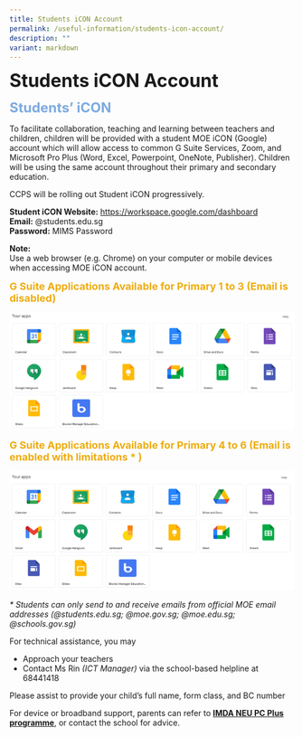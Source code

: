 ```yaml
---
title: Students iCON Account
permalink: /useful-information/students-icon-account/
description: ""
variant: markdown
---
```

<b><font size="6">Students iCON Account</font></b>

<b><font size="5" color="#7daadf">Students’ iCON</font></b>

To facilitate collaboration, teaching and learning between teachers and children, children will be provided with a student MOE iCON (Google) account which will allow access to common G Suite Services, Zoom, and Microsoft Pro Plus (Word, Excel, Powerpoint, OneNote, Publisher). Children will be using the same account throughout their primary and secondary education.  
  
CCPS will be rolling out Student iCON progressively.  
  
<b>Student iCON Website:</b>&nbsp;https://workspace.google.com/dashboard  
<b>Email:</b>&nbsp;@students.edu.sg  
<b>Password:</b>&nbsp;MIMS Password  
  
<b>Note:</b><br>
Use a web browser (e.g. Chrome) on your computer or mobile devices when accessing MOE iCON account.  
  
  
<b><font size="4" color="#eeac0d">G Suite Applications Available for Primary 1 to 3 (Email is disabled)</font></b>

![](/images/Useful%20Information/Icon%201.png)


<b><font size="4" color="#eeac0d">G Suite Applications Available for Primary 4 to 6 (Email is enabled with limitations * )</font></b>

![](/images/Useful%20Information/Icon%202.png)

<em>* Students can only send to and receive emails from official MOE email addresses (@students.edu.sg; @moe.gov.sg; @moe.edu.sg; @schools.gov.sg)</em>
  
For technical assistance, you may  
 
*   Approach your teachers
*   Contact Ms Rin *(ICT Manager)* via the school-based helpline at 68441418

  
Please assist to provide your child’s full name, form class, and BC number  
  
For device or broadband support, parents can refer to&nbsp;<b>[IMDA NEU PC Plus programme](https://www.imda.gov.sg/programme-listing/neu-pc-plus)</b>, or contact the school for advice.


